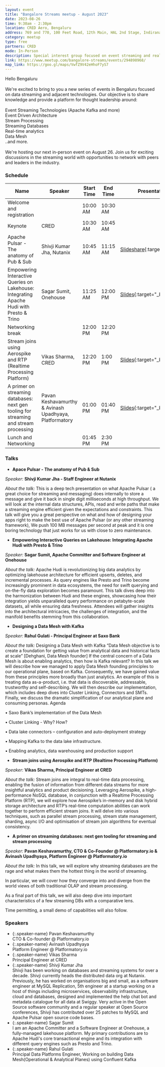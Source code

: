 ```yaml
---
layout: event
title: "Bangalore Streams meetup - August 2023"
date: 2023-08-26
time: 9:30am - 2:30pm
location: CRED Aero, Bengaluru
address: 769 and 770, 100 Feet Road, 12th Main, HAL 2nd Stage, Indiranagar, Bengaluru 560038
category: meetup
type: free
partners: CRED
mode: In-Person
description: Special interest group focused on event streaming and real time analytics
link: https://www.meetup.com/bangalore-streams/events/294898968/
map_link: https://goo.gl/maps/VwfZ9V42eHhoF7yS7
---
```


<div class="about">
Hello Bengaluru
<br><br>
We're excited to bring to you a new series of events in Bengaluru focused on data streaming and adjacent technologies. Our objective is to share knowledge and provide a platform for thought leadership around:
<br><br>
Event Streaming Technologies (Apache Kafka and more)<br>
Event Driven Architecture<br>
Stream Processing<br>
Streaming Databases<br>
Real-time analytics<br>
Data Mesh<br>
..and more.
<br><br>
We're hosting our next in-person event on August 26. Join us for exciting discussions in the streaming world with opportunities to network with peers and leaders in the industry.
</div>

### Schedule



| Name                                                                                     | Speaker                                                | Start Time | End Time | Presentation                                                                                                                      | Recording                                                  |
| ---------------------------------------------------------------------------------------- | ------------------------------------------------------ | ---------- | -------- | --------------------------------------------------------------------------------------------------------------------------------- | ---------------------------------------------------------- |
| Welcome and registration                                                                 |                                                        | 10:00 AM   | 10:30 AM |                                                                                                                                   |                                                            |
| Keynote                                                                                  | CRED                                                   | 10:30 AM   | 10:45 AM |                                                                                                                                   |                                                            |
| Apache Pulsar - The anatomy of Pub & Sub                                                 | Shivji Kumar Jha, Nutanix                              | 10:45 AM   | 11:15 AM | [Slideshare](https://www.slideshare.net/shiv4289/pulsarplatformatorymeetup2pptx){:target="\_blank"}                               | [YouTube](https://youtu.be/DrTRvZ1w6Cw){:target="\_blank"} |
| Empowering Interactive Queries on Lakehouse: Integrating Apache Hudi with Presto & Trino | Sagar Sumit, Onehouse                                  | 11:25 AM   | 12:00 PM | [Slides](https://drive.google.com/file/d/1jP3fd4nYaL-j-6J4uhQBHzrULlyMAGm_/view?usp=drive_link){:target="\_blank"}                | [YouTube](https://youtu.be/o6N9gxw0T88){:target="\_blank"} |
| Networking break                                                                         |                                                        | 12:00 PM   | 12:20 PM |                                                                                                                                   |                                                            |
| Stream joins using Aerospike and RTP (Realtime Processing Platform)                      | Vikas Sharma, CRED                                     | 12:20 PM   | 1:00 PM  | [Slides](https://drive.google.com/file/d/1VYSD715vjXit_g-08jcv9OXZGmy8feFK/view?usp=drive_link){:target="\_blank"}                | [YouTube](https://youtu.be/ZrxL2IIu9cM){:target="\_blank"} |
| A primer on streaming databases: next gen tooling for streaming and stream processing    | Pavan Keshavamurthy & Avinash Upadhyaya, Platformatory | 01:00 PM   | 01:40 PM | [Slides](https://docs.google.com/presentation/d/1Lpl2Vy_QgGa_VqWQptkYz-Rhu57guQrZvLpRoWPp13Y/edit?usp=sharing){:target="\_blank"} | [YouTube](https://youtu.be/UWogU__IunI){:target="\_blank"} |
| Lunch and Networking                                                                     |                                                        | 01:45 PM   | 2:30 PM  |                                                                                                                                   |                                                            |

### Talks

- **Apace Pulsar - The anatomy of Pub & Sub**

_Speaker:_ **Shivji Kumar Jha - Staff Engineer at Nutanix**

_About the talk:_ This is a deep tech presentation on what Apache Pulsar ( a great choice for streaming and messaging) does internally to store a message and give it back in single digit milliseconds at high throughput. We will look at the internal data structures, APIs, read and write paths that make a streaming engine efficient given the expectations and constraints. This talk will give you a great perspective on what and how of designing your apps right to make the best use of Apache Pulsar (or any other streaming framework), We push 100 MB messages per second at peak and it is one boring technology that just works for us with close to zero maintenance.

- **Empowering Interactive Queries on Lakehouse: Integrating Apache Hudi with Presto & Trino**

_Speaker:_ **Sagar Sumit, Apache Committer and Software Engineer at Onehouse**

_About the talk:_ Apache Hudi is revolutionizing big data analytics by optimizing lakehouse architecture for efficient upserts, deletes, and incremental processes. As query engines like Presto and Trino become increasingly prominent in data ecosystems, the need for swift querying and on-the-fly data exploration becomes paramount. This talk dives deep into the harmonization between Hudi and these engines, showcasing how their integration yields unparalleled query performance on petabyte-scale datasets, all while ensuring data freshness. Attendees will gather insights into the architectural intricacies, the challenges of integration, and the manifold benefits stemming from this collaboration.

- **Designing a Data Mesh with Kafka**

_Speaker:_ **Rahul Gulati - Principal Engineer at Saxo Bank**

_About the talk:_ Designing a Data Mesh with Kafka “Data Mesh objective is to create a foundation for getting value from analytical data and historical facts at scale” [Dehghani, Data Mesh founder] If the central concern of a Data Mesh is about enabling analytics, then how is Kafka relevant? In this talk we will describe how we managed to apply Data Mesh founding principles to our operational plane, based on Kafka. Consequently, we have gained value from these principles more broadly than just analytics. An example of this is treating data as-a-product, i.e. that data is discoverable, addressable, trustworthy and self-describing. We will then describe our implementation, which includes deep dives into Cluster Linking, Connectors and SMTs. Finally, we discuss the dramatic simplification of our analytical plane and consuming personas. Agenda

• Saxo Bank’s implementation of the Data Mesh

• Cluster Linking - Why? How?

• Data lake connectors – configuration and auto-deployment strategy

• Mapping Kafka to the data lake infrastructure.

• Enabling analytics, data warehousing and production support

- **Stream joins using Aerospike and RTP (Realtime Processing Platform)**

_Speaker:_ **Vikas Sharma, Principal Engineer at CRED**

_About the talk:_ Stream joins are integral to real-time data processing, enabling the fusion of information from different data streams for more insightful analytics and product decisioning. Leveraging Aerospike, a high-performance NoSQL database, in conjunction with a Realtime Processing Platform (RTP), we will explore how Aerospike’s in-memory and disk hybrid storage architecture and RTP’s real-time computation abilities can work together to perform efficient stream joins. It will delve into various techniques, such as parallel stream processing, stream state management, sharding, async I/O and optimisation of stream join algorithms for eventual consistency.

- **A primer on streaming databases: next gen tooling for streaming and stream processing**

_Speaker:_ **Pavan Keshavamurthy, CTO & Co-Founder @ Platformatory.io & Avinash Upadhyaya, Platform Engineer @ Platformatory.io**

_About the talk:_ In this talk, we will explore why streaming databases are the rage and what makes them the hottest thing in the world of streaming.

In particular, we will cover how they converge into and diverge from the world views of both traditional OLAP and stream processing.

As a final part of this talk, we will also deep dive into important characteristics of a few streaming DBs with a comparative lens.

Time permitting, a small demo of capabilities will also follow.

### Speakers

- {:.speaker-name} Pavan Keshavamurthy <br> <span class="speaker-description">CTO & Co-founder @ Platformatory.io</span>
- {:.speaker-name} Avinash Upadhyaya <br> <span class="speaker-description">Platform Engineer @ Platformatory.io</span>
- {:.speaker-name} Vikas Sharma <br> <span class="speaker-description">Principal Engineer at CRED</span>
- {:.speaker-name} Shivji Kumar Jha <br> <span class="speaker-description">Shivji has been working on databases and streaming systems for over a decade. Shivji currently heads the distributed data org at Nutanix. Previously, he has worked on organisations big and small, as a software engineer at MySQL Replication, 5th engineer at a startup working on a host of things including microservices, observability infrastructure, cloud and databases, designed and implemented the help chat bot and metadata catalogue for all data at Swiggy. Very active in the Open Source software community and a regular speaker at Open Source conferences, Shivji has contributed over 25 patches to MySQL and Apache Pulsar open source code bases.</span>
- {:.speaker-name} Sagar Sumit <br> <span class="speaker-description">I am an Apache Committer and a Software Engineer at Onehouse, a fully-managed lakehouse platform. My primary contributions are to Apache Hudi's core transactional engine and its integration with different query engines such as Presto and Trino.</span>
- {:.speaker-name} Rahul Gulati <br> <span class="speaker-description">Principal Data Platforms Engineer, Working on building Data Mesh(Operational & Analytical Planes) using Confluent Kafka</span>
